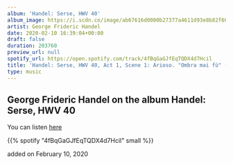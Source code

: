 ```yaml
---
album: 'Handel: Serse, HWV 40'
album_image: https://i.scdn.co/image/ab67616d0000b27377a4611d93e8b82f60dea098
artist: George Frideric Handel
date: 2020-02-10 16:39:04+00:00
draft: false
duration: 203760
preview_url: null
spotify_url: https://open.spotify.com/track/4fBqGaGJfEqTQDX4d7Hcil
title: 'Handel: Serse, HWV 40, Act 1, Scene 1: Arioso. "Ombra mai fù" (Serse)'
type: music
---
```



## George Frideric Handel on the album Handel: Serse, HWV 40

You can listen [here](https://open.spotify.com/track/4fBqGaGJfEqTQDX4d7Hcil)

{{% spotify "4fBqGaGJfEqTQDX4d7Hcil" small %}}

added on February 10, 2020